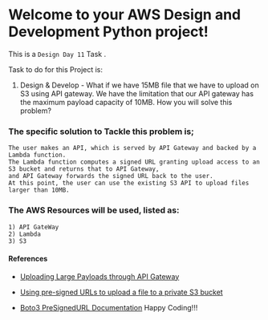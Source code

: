 
# Welcome to your AWS Design and Development Python project!

This is a `Design Day 11` Task .



Task to do for this Project is:

1) Design & Develop - What if we have 15MB file that we have to upload on S3 using API gateway. We
have the limitation that our API gateway has the maximum payload capacity of 10MB. How you will
solve this problem?

### The specific solution to Tackle this problem is;
```
The user makes an API, which is served by API Gateway and backed by a Lambda function. 
The Lambda function computes a signed URL granting upload access to an S3 bucket and returns that to API Gateway, 
and API Gateway forwards the signed URL back to the user. 
At this point, the user can use the existing S3 API to upload files larger than 10MB.

```

### The AWS Resources will be used, listed as:

```
1) API GateWay
2) Lambda
3) S3

```
#### References
- [Uploading Large Payloads through API Gateway]('https://sookocheff.com/post/api/uploading-large-payloads-through-api-gateway/#:~:text=API%20Gateway%20supports%20a%20reasonable,to%20an%20API%20Gateway%20request.')

- [Using pre-signed URLs to upload a file to a private S3 bucket]('https://sanderknape.com/2017/08/using-pre-signed-urls-upload-file-private-s3-bucket/')
- [Boto3 PreSignedURL Documentation]('https://boto3.amazonaws.com/v1/documentation/api/latest/guide/s3-presigned-urls.html')
Happy Coding!!!
